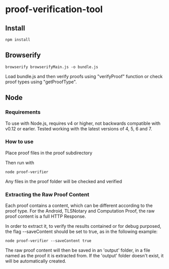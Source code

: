 # proof-verification-tool

## Install

    npm install

## Browserify

    browserify browserifyMain.js -o bundle.js

Load bundle.js and then verify proofs using "verifyProof" function or check proof types using "getProofType".

## Node

### Requirements

To use with Node.js, requires v4 or higher, not backwards compatible with v0.12 or earler. Tested working with the latest versions of 4, 5, 6 and 7.

### How to use

Place proof files in the proof subdirectory 

Then run with

    node proof-verifier

Any files in the proof folder will be checked and verified

### Extracting the Raw Proof Content
Each proof contains a content, which can be different according to the proof type. For the Android, TLSNotary and Computation Proof, the raw proof content is a full HTTP Response.

In order to extract it, to verify the results contained or for debug purposed, the flag --saveContent should be set to true, as in the following example:

	node proof-verifier --saveContent true

The raw proof content will then be saved in an 'output' folder, in a file named as the proof it is extracted from. If the 'output' folder doesn't exist, it will be automatically created. 
